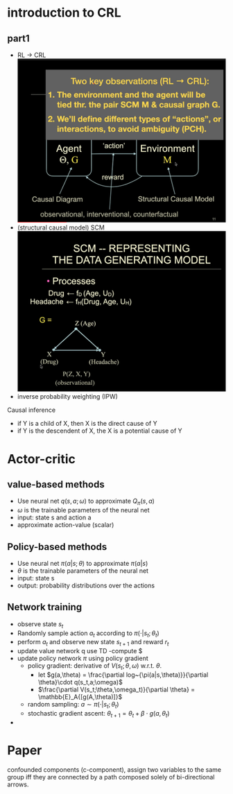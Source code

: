 # introduction to CRL
## part1
  - RL -> CRL
![This is an image](./screenshot1.png)
  - (structural causal model)   SCM 
  ![This is an image](./scs2.png)
  - inverse probability weighting (IPW)

Causal inference
- if Y is a child of X, then X is the direct cause of Y
- if Y is the descendent of X, the X is a potential cause of Y


# Actor-critic
## value-based methods
  - Use neural net $q(s,a;\omega)$ to approximate $Q_{\pi}(s,a)$
  - $\omega$ is the trainable parameters of the neural net
  - input: state s and action a
  - approximate action-value (scalar)
## Policy-based methods
  - Use neural net $\pi(a|s;\theta)$ to approximate $\pi(a|s)$
  - $\theta$ is the trainable parameters of the neural net
  - input: state s
  - output: probability distributions over the actions
## Network training
- observe state $s_t$
- Randomly sample action $a_t$ according to $\pi(\cdot|s_t;\theta_t)$
- perform $a_t$ and observe new state $s_{t+1}$ and reward $r_t$
- update value network q use TD
  -compute $ 
- update policy network $\pi$ using policy gradient
  - policy gradient: derivative of $V(s_t;\theta,\omega)$ w.r.t. $\theta$. 
    - let $g(a,\theta) = \frac{\partial log~{\pi(a|s,\theta)}}{\partial \theta}\cdot q(s_t,a;\omega)$
    - $\frac{\partial V(s_t;\theta,\omega_t)}{\partial \theta} = \mathbb{E}_A{[g(A,\theta)]}$
  - random sampling: $a \sim \pi(\cdot|s_t;\theta_t)$
  - stochastic gradient ascent: $\theta_{t+1}=\theta_t+\beta\cdot g(a,\theta_t)$
- 
# Paper
confounded components (c-component), assign two variables to the same group iff they are connected by a path composed solely of bi-directional arrows.